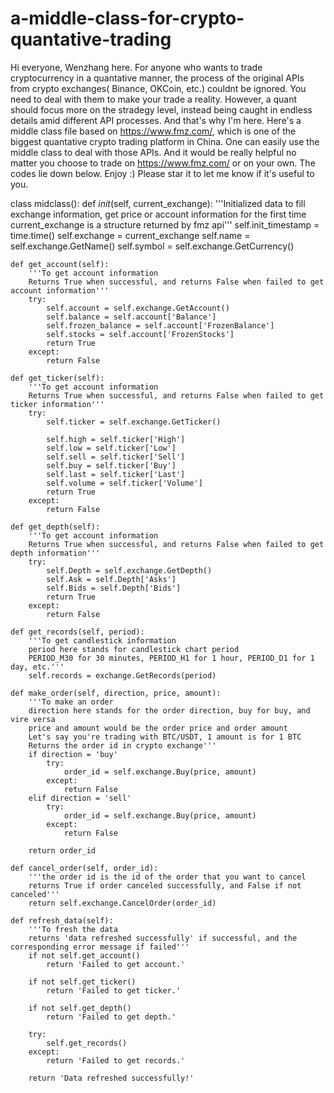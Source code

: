 # a-middle-class-for-crypto-quantative-trading
Hi everyone, Wenzhang here.
For anyone who wants to trade cryptocurrency in a quantative manner, the process of the original APIs from crypto exchanges( Binance, OKCoin, etc.) couldnt be ignored. You need to deal with them to make your trade a reality. However, a quant should focus more on the stradegy level, instead being caught in endless details amid different API processes.
And that's why I'm here. Here's a middle class file based on https://www.fmz.com/, which is one of the biggest quantative crypto trading platform in China. One can easily use the middle class to deal with those APIs. And it would be really helpful no matter you choose to trade on https://www.fmz.com/ or on your own.
The codes lie down below. Enjoy :) Please star it to let me know if it's useful to you.

class midclass():
    def _init_(self, current_exchange):
        '''Initialized data to fill exchange information, get price or account information for the first time
        current_exchange is a structure returned by fmz api'''
        self.init_timestamp = time.time()
        self.exchange = current_exchange
        self.name = self.exchange.GetName()
        self.symbol = self.exchange.GetCurrency()

    def get_account(self):
        '''To get account information
        Returns True when successful, and returns False when failed to get account information'''
        try:
            self.account = self.exchange.GetAccount()
            self.balance = self.account['Balance']
            self.frozen_balance = self.account['FrozenBalance']
            self.stocks = self.account['FrozenStocks']
            return True
        except:
            return False

    def get_ticker(self):
        '''To get account information
        Returns True when successful, and returns False when failed to get ticker information'''
        try:
            self.ticker = self.exchange.GetTicker()

            self.high = self.ticker['High']
            self.low = self.ticker['Low']
            self.sell = self.ticker['Sell']
            self.buy = self.ticker['Buy']
            self.last = self.ticker['Last']
            self.volume = self.ticker['Volume']
            return True
        except:
            return False

    def get_depth(self):
        '''To get account information
        Returns True when successful, and returns False when failed to get depth information'''
        try:
            self.Depth = self.exchange.GetDepth()
            self.Ask = self.Depth['Asks']
            self.Bids = self.Depth['Bids']
            return True
        except:
            return False

    def get_records(self, period):
        '''To get candlestick information
        period here stands for candlestick chart period
        PERIOD_M30 for 30 minutes, PERIOD_H1 for 1 hour, PERIOD_D1 for 1 day, etc.'''
        self.records = exchange.GetRecords(period)

    def make_order(self, direction, price, amount):
        '''To make an order
        direction here stands for the order direction, buy for buy, and vire versa
        price and amount would be the order price and order amount
        Let's say you're trading with BTC/USDT, 1 amount is for 1 BTC
        Returns the order id in crypto exchange'''
        if direction = 'buy'
            try:
                order_id = self.exchange.Buy(price, amount)
            except:
                return False
        elif direction = 'sell'
            try:
                order_id = self.exchange.Buy(price, amount)
            except:
                return False

        return order_id

    def cancel_order(self, order_id):
        '''the order id is the id of the order that you want to cancel
        returns True if order canceled successfully, and False if not canceled'''
        return self.exchange.CancelOrder(order_id)

    def refresh_data(self):
        '''To fresh the data
        returns 'data refreshed successfully' if successful, and the corresponding error message if failed'''
        if not self.get_account()
            return 'Failed to get account.'

        if not self.get_ticker()
            return 'Failed to get ticker.'

        if not self.get_depth()
            return 'Failed to get depth.'

        try:
            self.get_records()
        except:
            return 'Failed to get records.'

        return 'Data refreshed successfully!'
